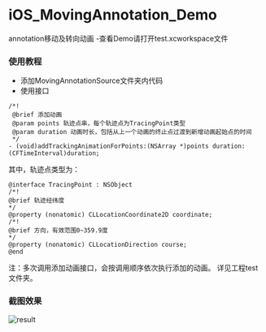 # iOS_MovingAnnotation_Demo
annotation移动及转向动画
-查看Demo请打开test.xcworkspace文件

### 使用教程

- 添加MovingAnnotationSource文件夹内代码
- 使用接口
```
/*!
 @brief 添加动画
 @param points 轨迹点串，每个轨迹点为TracingPoint类型
 @param duration 动画时长，包括从上一个动画的终止点过渡到新增动画起始点的时间
 */
- (void)addTrackingAnimationForPoints:(NSArray *)points duration:(CFTimeInterval)duration;
 ```
其中，轨迹点类型为：
 ```
@interface TracingPoint : NSObject
/*!
 @brief 轨迹经纬度
 */
@property (nonatomic) CLLocationCoordinate2D coordinate;
/*!
 @brief 方向，有效范围0~359.9度
 */
@property (nonatomic) CLLocationDirection course;
@end
```

注：多次调用添加动画接口，会按调用顺序依次执行添加的动画。
详见工程test文件夹。


### 截图效果

![result](https://raw.githubusercontent.com/cysgit/iOS_MovingAnnotation_Demo/master/ios_movingAnnotation_demo_gif.gif)
